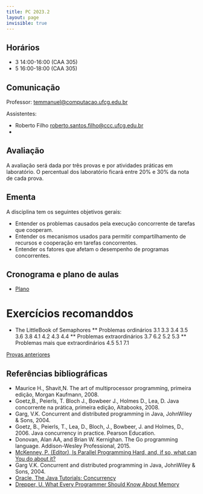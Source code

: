 ```yaml
---
title: PC 2023.2
layout: page
invisible: true
---
```


## Horários

* 3 14:00-16:00 (CAA 305)
* 5 16:00-18:00 (CAA 305) 

## Comunicação

Professor: temmanuel@computacao.ufcg.edu.br

Assistentes:
* Roberto Filho <roberto.santos.filho@ccc.ufcg.edu.br>
* 


## Avaliação
A avaliação será dada por três provas e por atividades práticas em laboratório. O percentual dos laboratório ficará entre 20% e 30% da nota de cada prova.


## Ementa

A disciplina tem os seguintes objetivos gerais:
* Entender os problemas causados pela execução concorrente de tarefas que cooperam.
* Entender os mecanismos usados para permitir compartilhamento de recursos e cooperação em tarefas concorrentes.
* Entender os fatores que afetam o desempenho de programas concorrentes.


## Cronograma e plano de aulas

* [Plano](https://docs.google.com/spreadsheets/d/1eA9uC1ZOuK-tj2xpFBKFGMlEcywqIOxOE4qgbJb7WsE/edit?gid=252438315#gid=252438315)

# Exercícios recomanddos
* The LittleBook of Semaphores
** Problemas ordinários
3.1
3.3
3.4
3.5
3.6
3.8
4.1
4.2
4.3
4.4
** Problemas extraordinários
3.7
6.2
5.2
5.3
** Problemas mais que extraordinários
4.5
5.1
7.1		
		
[Provas anteriores](https://github.com/thiagomanel/fpc/tree/master/2023.1/prepa)

## Referências bibliográficas

* Maurice H., Shavit,N. The art of multiprocessor programming, primeira edição, Morgan Kaufmann, 2008.
* Goetz,B., Peierls, T. Bloch J., Bowbeer J., Holmes D., Lea, D. Java concorrente na prática, primeira edição, Altabooks, 2008.
* Garg, V.K. Concurrent and distributed programming in Java, JohnWiley & Sons, 2004.
* Goetz, B., Peierls, T., Lea, D., Bloch, J., Bowbeer, J. and Holmes, D., 2006. Java concurrency in practice. Pearson Education.
* Donovan, Alan AA, and Brian W. Kernighan. The Go programming language. Addison-Wesley Professional, 2015.
* [McKenney, P. (Editor), Is Parallel Programming Hard, and, if so, what can You do about it?](http://kernel.org/pub/linux/kernel/people/paulmck/perfbook/perfbook.2011.01.02a.pdf)
* Garg V.K. Concurrent and distributed programming in Java, JohnWiley & Sons, 2004.
* [Oracle, The Java Tutorials: Concurrency](http://docs.oracle.com/javase/tutorial/essential/concurrency/)
* [Drepper, U. What Every Programmer Should Know About Memory](ftp://ftp.linux.org.ua/pub/docs/developer/general/cpumemory.pdf)
